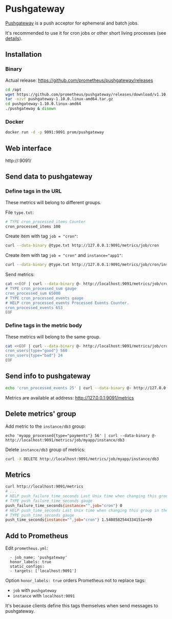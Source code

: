 # Pushgateway

[Pushgateway](https://github.com/prometheus/pushgateway) is a push acceptor for ephemeral and batch jobs.

It's recommended to use it for cron jobs or other short living processes (see [details](https://prometheus.io/docs/practices/pushing/)).

## Installation

### Binary

Actual release: https://github.com/prometheus/pushgateway/releases

```bash
cd /opt
wget https://github.com/prometheus/pushgateway/releases/download/v1.10.0/pushgateway-1.10.0.linux-amd64.tar.gz
tar -xzvf pushgateway-1.10.0.linux-amd64.tar.gz
cd pushgateway-1.10.0.linux-amd64
./pushgateway & disown
```

### Docker

```bash
docker run -d -p 9091:9091 prom/pushgateway
```

## Web interface

http://<ip-address>:9091/

## Send data to pushgateway

### Define tags in the URL

These metrics will belong to different groups.

File `type.txt`:

```bash
# TYPE cron_processed_items Counter
cron_processed_items 100
```

Create item with tag `job = "cron"`:

```bash
curl --data-binary @type.txt http://127.0.0.1:9091/metrics/job/cron
```

Create item with tag `job = "cron"` and `instance="app1"`:

```bash
curl --data-binary @type.txt http://127.0.0.1:9091/metrics/job/cron/instance/app1
```

Send metrics:

```bash
cat <<EOF | curl --data-binary @- http://localhost:9091/metrics/job/cron
# TYPE cron_processed_sum gauge
cron_processed_sum 65000
# TYPE cron_processed_events gauge
# HELP cron_processed_events Processed Events Counter.
cron_processed_events 653
EOF
```

### Define tags in the metric body

These metrics will belong to the same group.

```bash
cat <<EOF | curl --data-binary @- http://localhost:9091/metrics/job/cron
cron_users{type="good"} 560
cron_users{type="bad"} 24
EOF
```

## Send info to pushgateway

```bash
echo 'cron_processed_events 25' | curl --data-binary @- http://127.0.0.1:9091/metrics/job/cron
```

Metrics are available at address: http://127.0.0.1:9091/metrics

## Delete metrics' group

Add metric to the `instance/db3` group:
```
echo 'myapp_processed{type="payments"} 56' | curl --data-binary @- http://localhost:9091/metrics/job/myapp/instance/db3
```

Delete `instance/db3` group of metrics:

```bash
curl -X DELETE http://localhost:9091/metrics/job/myapp/instance/db3
```

## Metrics

```bash
curl http://localhost:9091/metrics
# ...
# HELP push_failure_time_seconds Last Unix time when changing this group in the Pushgateway failed.
# TYPE push_failure_time_seconds gauge
push_failure_time_seconds{instance="",job="cron"} 0
# HELP push_time_seconds Last Unix time when changing this group in the Pushgateway succeeded.
# TYPE push_time_seconds gauge
push_time_seconds{instance="",job="cron"} 1.5408582544334151e+09
```

## Add to Prometheus

Edit `prometheus.yml`:

```
  - job_name: 'pushgateway'
  honor_labels: true
  static_configs:
  - targets: ['localhost:9091']
```

Option `honor_labels: true` orders Prometheus not to replace tags: 

- `job` with `pushgateway`
- `instance` with `localhost:9091`

It's because clients define this tags themselves when send messages to pushgateway.
